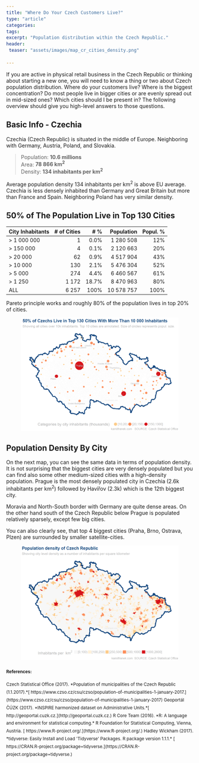 ```yaml
---
title: "Where Do Your Czech Customers Live?"
type: "article"
categories:
tags:
excerpt: "Population distribution within the Czech Republic."
header:
 teaser: "assets/images/map_cr_cities_density.png"
 
---
```

If you are active in physical retail business in the Czech Republic or thinking about starting a new one, you will need to know a thing or two about Czech population distribution. Where do your customers live? Where is the biggest concentration? Do most people live in bigger cities or are evenly spread out in mid-sized ones? Which cities should I be present in? The following overview should give you high-level answers to those questions.

## Basic Info - Czechia
Czechia (Czech Republic) is situated in the middle of Europe. Neighboring with Germany, Austria, Poland, and Slovakia.

> Population: **10.6 millions**  
> Area: **78 866 km<sup>2</sup>**  
> Density: **134 inhabitants per km<sup>2</sup>**

Average population density 134 inhabitants per km<sup>2</sup> is above EU average. Czechia is less densely inhabited than Germany and Great Britain but more than France and Spain. Neighboring Poland has very similar density.

## 50% of The Population Live in Top 130 Cities

| City Inhabitants| # of Cities| # % | Population  | Popul. %|
|--------|-----:| ------:|------------:|-------:|
|> 1 000 000| 1     | 0.0%| 1 280 508| 12%| 
|> 150 000  | 4     | 0.1%| 2 120 663| 20%| 
|> 20 000   | 62    | 0.9%| 4 517 904| 43%|
|> 10 000   | 130   | 2.1%| 5 476 304| 52%|
|> 5 000    | 274   | 4.4%| 6 460 567| 61%|
|> 1 250    | 1 172 |18.7%| 8 470 963| 80%|
|ALL        | 6 257 |100% |10 578 757|100%|

Pareto principle works and roughly 80% of the population lives in top 20% of cities.

<figure>
    <a href="/assets/images/map_cr_cities_bubbles.png"><img src="/assets/images/map_cr_cities_bubbles.png"></a>
    <figcaption></figcaption>
</figure>

## Population Density By City
On the next map, you can see the same data in terms of population density. It is not surprising that the biggest cities are very densely populated but you can find also some other medium-sized cities with a high-density population. Prague is the most densely populated city in Czechia (2.6k inhabitants per km<sup>2</sup>) followed by Havířov (2.3k) which is the 12th biggest city. 

Moravia and North-South border with Germany are quite dense areas. On the other hand south of the Czech Republic below Prague is populated relatively sparsely, except few big cities.

You can also clearly see, that top 4 biggest cities (Praha, Brno, Ostrava, Plzen) are surrounded by smaller satellite-cities.



<figure>
    <a href="/assets/images/map_cr_cities_density.png"><img src="/assets/images/map_cr_cities_density.png"></a>
    <figcaption></figcaption>
</figure>

<sub>**References:**</sub>

<sub>
Czech Statistical Office (2017). *Population of municipalities of the Czech Republic (1.1.2017).*[ https://www.czso.cz/csu/czso/population-of-municipalities-1-january-2017.](https://www.czso.cz/csu/czso/population-of-municipalities-1-january-2017)
</sub>

<sub>
Geoportál ČÚZK (2017). *INSPIRE harmonized dataset on Administrative Units.*[ http://geoportal.cuzk.cz.](http://geoportal.cuzk.cz.) 
</sub>

<sub>
R Core Team (2016). *R: A language and environment for statistical computing.* R Foundation for Statistical Computing, Vienna, Austria. [ https://www.R-project.org/.](https://www.R-project.org/.) 
</sub>

<sub>
Hadley Wickham (2017). *tidyverse: Easily Install and Load 'Tidyverse' Packages. R package version 1.1.1.*  [ https://CRAN.R-project.org/package=tidyverse.](https://CRAN.R-project.org/package=tidyverse.) 
</sub>


